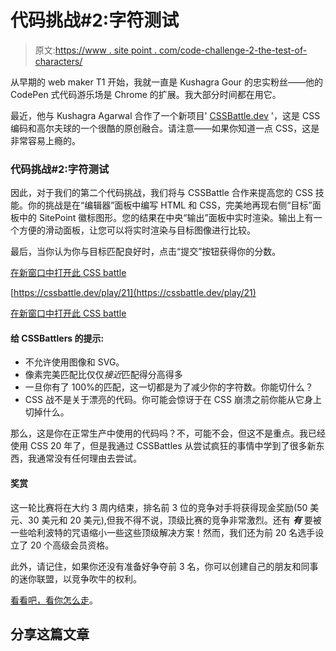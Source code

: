 # 代码挑战#2:字符测试

> 原文:[https://www . site point . com/code-challenge-2-the-test-of-characters/](https://www.sitepoint.com/code-challenge-2-the-test-of-characters/)

从早期的 web maker T1 开始，我就一直是 Kushagra Gour 的忠实粉丝——他的 CodePen 式代码游乐场是 Chrome 的扩展。我大部分时间都在用它。

最近，他与 Kushagra Agarwal 合作了一个新项目' [CSSBattle.dev](https://cssbattle.dev/) '，这是 CSS 编码和高尔夫球的一个很酷的原创融合。请注意——如果你知道一点 CSS，这是非常容易上瘾的。

### 代码挑战#2:字符测试

因此，对于我们的第二个代码挑战，我们将与 CSSBattle 合作来提高您的 CSS 技能。你的挑战是在“编辑器”面板中编写 HTML 和 CSS，完美地再现右侧“目标”面板中的 SitePoint 徽标图形。您的结果在中央“输出”面板中实时渲染。输出上有一个方便的滑动面板，让您可以将实时渲染与目标图像进行比较。

最后，当你认为你与目标匹配良好时，点击“提交”按钮获得你的分数。

[在新窗口中打开此 CSS battle](https://cssbattle.dev/play/21)

[https://cssbattle.dev/play/21](https://cssbattle.dev/play/21)

[在新窗口中打开此 CSS battle](https://cssbattle.dev/play/21)

#### 给 CSSBattlers 的提示:

*   不允许使用图像和 SVG。
*   像素完美匹配比仅仅*接近*匹配得分高得多
*   一旦你有了 100%的匹配，这一切都是为了减少你的字符数。你能切什么？
*   CSS 战不是关于漂亮的代码。你可能会惊讶于在 CSS 崩溃之前你能从它身上切掉什么。

那么，这是你在正常生产中使用的代码吗？不，可能不会，但这不是重点。我已经使用 CSS 20 年了，但是我通过 CSSBattles 从尝试疯狂的事情中学到了很多新东西，我通常没有任何理由去尝试。

#### 奖赏

这一轮比赛将在大约 3 周内结束，排名前 3 位的竞争对手将获得现金奖励(50 美元、30 美元和 20 美元),但我不得不说，顶级比赛的竞争非常激烈。还有 ***有*** 要被一些哈利波特的咒语缩小一些这些顶级解决方案！然而，我们还为前 20 名选手设立了 20 个高级会员资格。

此外，请记住，如果你还没有准备好争夺前 3 名，你可以创建自己的朋友和同事的迷你联盟，以竞争吹牛的权利。

[看看吧，看你怎么走](https://cssbattle.dev/play/21)。

## 分享这篇文章